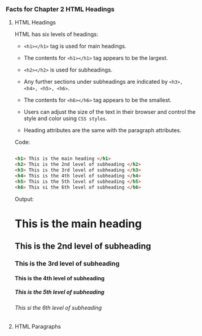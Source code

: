 ### Facts for Chapter 2 HTML Headings

1. HTML Headings
    
    HTML has six levels of headings: 
     - `<h1></h1>` tag is used for main headings. 
     
     - The contents for `<h1></h1>` tag appears to be the largest.

    - `<h2></h2>` is used for subheadings.

    - Any further sections under subheadings are indicated by `<h3>, <h4>, <h5>, <h6>`.
    
    - The contents for `<h6></h6>` tag appears to be the smallest. 

    - Users can adjust the size of the text in their browser and control the style and color using `CSS styles`. 

    - Heading attributes are the same with the paragraph attributes.

    Code: 
    ```html

    <h1> This is the main heading </h1>
    <h2> This is the 2nd level of subheading </h2>
    <h3> This is the 3rd level of subheading </h3>
    <h4> This is the 4th level of subheading </h4>
    <h5> This is the 5th level of subheading </h5>
    <h6> This si the 6th level of subheading </h6>

    ```

    Output: 

    <h1> This is the main heading </h1>
    <h2> This is the 2nd level of subheading </h2>
    <h3> This is the 3rd level of subheading </h3>
    <h4> This is the 4th level of subheading </h4>
    <h5> This is the 5th level of subheading </h5>
    <h6> This si the 6th level of subheading </h6>

2. HTML Paragraphs




   
    